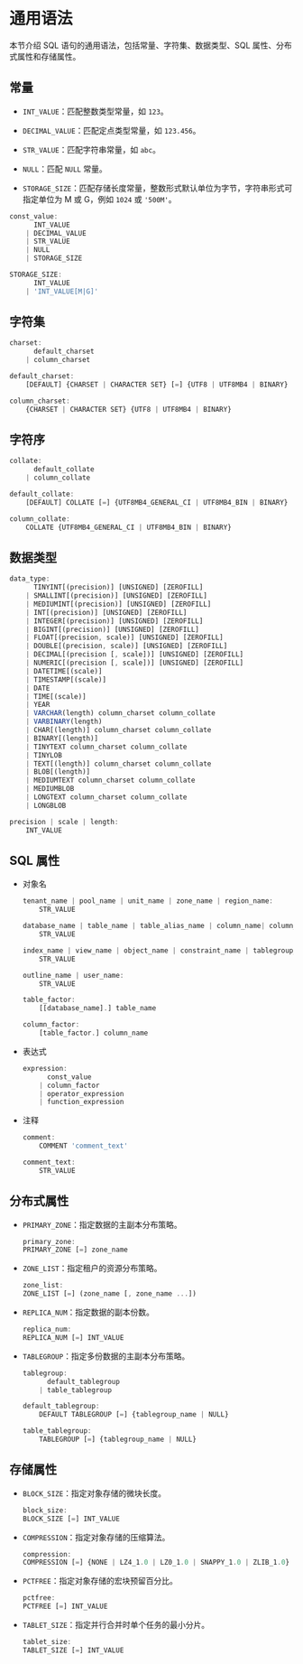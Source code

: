 通用语法
=========================

本节介绍 SQL 语句的通用语法，包括常量、字符集、数据类型、SQL 属性、分布式属性和存储属性。

常量
-----------------------

* `INT_VALUE`：匹配整数类型常量，如 `123`。



* `DECIMAL_VALUE`：匹配定点类型常量，如 `123.456`。



* `STR_VALUE`：匹配字符串常量，如 `abc`。



* `NULL`：匹配 `NULL` 常量。



* `STORAGE_SIZE`：匹配存储长度常量，整数形式默认单位为字节，字符串形式可指定单位为 M 或 G，例如 `1024` 或 `'500M'`。






```javascript
const_value:
      INT_VALUE
    | DECIMAL_VALUE
    | STR_VALUE
    | NULL
    | STORAGE_SIZE

STORAGE_SIZE:
      INT_VALUE
    | 'INT_VALUE[M|G]'
```



字符集
------------------------

```javascript
charset:
      default_charset
    | column_charset

default_charset:
    [DEFAULT] {CHARSET | CHARACTER SET} [=] {UTF8 | UTF8MB4 | BINARY}

column_charset:
    {CHARSET | CHARACTER SET} {UTF8 | UTF8MB4 | BINARY}
```



字符序
------------------------

```javascript
collate:
      default_collate
    | column_collate

default_collate:
    [DEFAULT] COLLATE [=] {UTF8MB4_GENERAL_CI | UTF8MB4_BIN | BINARY}

column_collate:
    COLLATE {UTF8MB4_GENERAL_CI | UTF8MB4_BIN | BINARY}
```



数据类型
-------------------------

```javascript
data_type:
      TINYINT[(precision)] [UNSIGNED] [ZEROFILL] 
    | SMALLINT[(precision)] [UNSIGNED] [ZEROFILL] 
    | MEDIUMINT[(precision)] [UNSIGNED] [ZEROFILL] 
    | INT[(precision)] [UNSIGNED] [ZEROFILL] 
    | INTEGER[(precision)] [UNSIGNED] [ZEROFILL] 
    | BIGINT[(precision)] [UNSIGNED] [ZEROFILL] 
    | FLOAT[(precision, scale)] [UNSIGNED] [ZEROFILL] 
    | DOUBLE[(precision, scale)] [UNSIGNED] [ZEROFILL] 
    | DECIMAL[(precision [, scale])] [UNSIGNED] [ZEROFILL] 
    | NUMERIC[(precision [, scale])] [UNSIGNED] [ZEROFILL] 
    | DATETIME[(scale)] 
    | TIMESTAMP[(scale)] 
    | DATE
    | TIME[(scale)] 
    | YEAR
    | VARCHAR(length) column_charset column_collate
    | VARBINARY(length)
    | CHAR[(length)] column_charset column_collate
    | BINARY[(length)]
    | TINYTEXT column_charset column_collate
    | TINYLOB
    | TEXT[(length)] column_charset column_collate
    | BLOB[(length)]
    | MEDIUMTEXT column_charset column_collate
    | MEDIUMBLOB
    | LONGTEXT column_charset column_collate
    | LONGBLOB

precision | scale | length:
    INT_VALUE
```



SQL 属性
---------------------------

* 对象名

  ```javascript
  tenant_name | pool_name | unit_name | zone_name | region_name:
      STR_VALUE
  
  database_name | table_name | table_alias_name | column_name| column_alias_name  | partition_name | subpartition_name:
      STR_VALUE
  
  index_name | view_name | object_name | constraint_name | tablegroup_name:
      STR_VALUE
  
  outline_name | user_name:
      STR_VALUE
  
  table_factor:
      [[database_name].] table_name
  
  column_factor:
      [table_factor.] column_name
  ```



* 表达式

  ```javascript
  expression:
        const_value
      | column_factor
      | operator_expression
      | function_expression
  ```



* 注释

  ```javascript
  comment:
      COMMENT 'comment_text'
  
  comment_text:
      STR_VALUE
  ```






分布式属性
--------------------------

* `PRIMARY_ZONE`：指定数据的主副本分布策略。

  ```javascript
  primary_zone:
  PRIMARY_ZONE [=] zone_name
  ```






<!-- -->

* `ZONE_LIST`：指定租户的资源分布策略。

  ```javascript
  zone_list:
  ZONE_LIST [=] (zone_name [, zone_name ...])
  ```






<!-- -->

* `REPLICA_NUM`：指定数据的副本份数。

  ```javascript
  replica_num:
  REPLICA_NUM [=] INT_VALUE
  ```






<!-- -->

* `TABLEGROUP`：指定多份数据的主副本分布策略。

  ```javascript
  tablegroup:
        default_tablegroup
      | table_tablegroup
  
  default_tablegroup:
      DEFAULT TABLEGROUP [=] {tablegroup_name | NULL}
  
  table_tablegroup:
      TABLEGROUP [=] {tablegroup_name | NULL}
  ```






存储属性
-------------------------

* `BLOCK_SIZE`：指定对象存储的微块长度。

  ```javascript
  block_size:
  BLOCK_SIZE [=] INT_VALUE
  ```






<!-- -->

* `COMPRESSION`：指定对象存储的压缩算法。

  ```javascript
  compression:
  COMPRESSION [=] {NONE | LZ4_1.0 | LZ0_1.0 | SNAPPY_1.0 | ZLIB_1.0}
  ```






<!-- -->

* `PCTFREE`：指定对象存储的宏块预留百分比。

  ```javascript
  pctfree:
  PCTFREE [=] INT_VALUE
  ```






<!-- -->

* `TABLET_SIZE`：指定并行合并时单个任务的最小分片。

  ```javascript
  tablet_size:
  TABLET_SIZE [=] INT_VALUE
  ```
